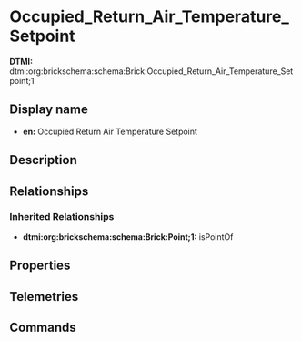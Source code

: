 # Occupied_Return_Air_Temperature_Setpoint
**DTMI:** dtmi:org:brickschema:schema:Brick:Occupied_Return_Air_Temperature_Setpoint;1
## Display name
- **en:** Occupied Return Air Temperature Setpoint
## Description
## Relationships
### Inherited Relationships
* **dtmi:org:brickschema:schema:Brick:Point;1:** isPointOf
## Properties
## Telemetries
## Commands
